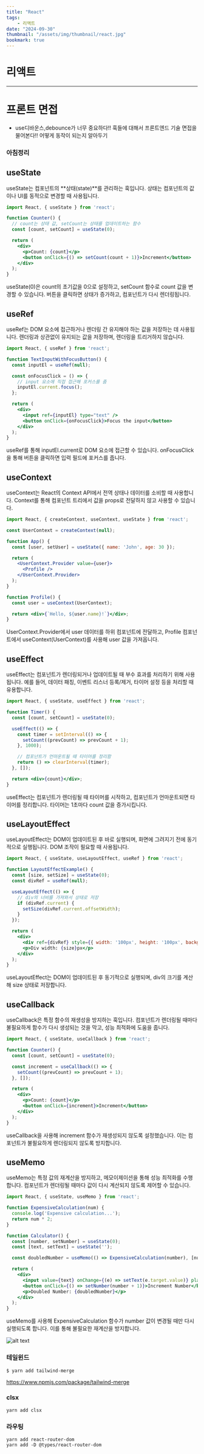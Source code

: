 ```yaml
---
title: "React"
tags:
    - 리액트
date: "2024-09-30"
thumbnail: "/assets/img/thumbnail/react.jpg"
bookmark: true
---
```


#  리액트
---

##

# 프론트 면접
- use디바운스,debounce가 너무 중요하다!!
훅들에 대해서 프론트엔드 기술 면접을 물어본다!! 어떻게 동작이 되는지 알아두기


### 아침정리

## useState
useState는 컴포넌트의 **상태(state)**를 관리하는 훅입니다. 상태는 컴포넌트의 값이나 UI를 동적으로 변경할 때 사용됩니다.

```jsx
import React, { useState } from 'react';

function Counter() {
  // count는 상태 값, setCount는 상태를 업데이트하는 함수
  const [count, setCount] = useState(0);

  return (
    <div>
      <p>Count: {count}</p>
      <button onClick={() => setCount(count + 1)}>Increment</button>
    </div>
  );
}
```
useState(0)은 count의 초기값을 0으로 설정하고, setCount 함수로 count 값을 변경할 수 있습니다.
버튼을 클릭하면 상태가 증가하고, 컴포넌트가 다시 렌더링됩니다.



## useRef
useRef는 DOM 요소에 접근하거나 렌더링 간 유지해야 하는 값을 저장하는 데 사용됩니다. 렌더링과 상관없이 유지되는 값을 저장하며, 렌더링을 트리거하지 않습니다.

```jsx
import React, { useRef } from 'react';

function TextInputWithFocusButton() {
  const inputEl = useRef(null);

  const onFocusClick = () => {
    // input 요소에 직접 접근해 포커스를 줌
    inputEl.current.focus();
  };

  return (
    <div>
      <input ref={inputEl} type="text" />
      <button onClick={onFocusClick}>Focus the input</button>
    </div>
  );
}


```
useRef를 통해 inputEl.current로 DOM 요소에 접근할 수 있습니다.
onFocusClick을 통해 버튼을 클릭하면 입력 필드에 포커스를 줍니다.


## useContext
useContext는 React의 Context API에서 전역 상태나 데이터를 소비할 때 사용합니다. Context를 통해 컴포넌트 트리에서 값을 props로 전달하지 않고 사용할 수 있습니다.

```jsx
import React, { createContext, useContext, useState } from 'react';

const UserContext = createContext(null);

function App() {
  const [user, setUser] = useState({ name: 'John', age: 30 });

  return (
    <UserContext.Provider value={user}>
      <Profile />
    </UserContext.Provider>
  );
}

function Profile() {
  const user = useContext(UserContext);

  return <div>{`Hello, ${user.name}!`}</div>;
}
```
UserContext.Provider에서 user 데이터를 하위 컴포넌트에 전달하고, Profile 컴포넌트에서 useContext(UserContext)를 사용해 user 값을 가져옵니다.

## useEffect
useEffect는 컴포넌트가 렌더링되거나 업데이트될 때 부수 효과를 처리하기 위해 사용됩니다. 예를 들어, 데이터 패칭, 이벤트 리스너 등록/제거, 타이머 설정 등을 처리할 때 유용합니다.
```jsx
import React, { useState, useEffect } from 'react';

function Timer() {
  const [count, setCount] = useState(0);

  useEffect(() => {
    const timer = setInterval(() => {
      setCount((prevCount) => prevCount + 1);
    }, 1000);

    // 컴포넌트가 언마운트될 때 타이머를 정리함
    return () => clearInterval(timer);
  }, []);

  return <div>{count}</div>;
}

```
useEffect는 컴포넌트가 렌더링될 때 타이머를 시작하고, 컴포넌트가 언마운트되면 타이머를 정리합니다.
타이머는 1초마다 count 값을 증가시킵니다.


## useLayoutEffect
useLayoutEffect는 DOM이 업데이트된 후 바로 실행되며, 화면에 그려지기 전에 동기적으로 실행됩니다. DOM 조작이 필요할 때 사용됩니다.

```jsx
import React, { useState, useLayoutEffect, useRef } from 'react';

function LayoutEffectExample() {
  const [size, setSize] = useState(0);
  const divRef = useRef(null);

  useLayoutEffect(() => {
    // div의 너비를 가져와서 상태로 저장
    if (divRef.current) {
      setSize(divRef.current.offsetWidth);
    }
  });

  return (
    <div>
      <div ref={divRef} style={{ width: '100px', height: '100px', backgroundColor: 'lightblue' }} />
      <p>Div width: {size}px</p>
    </div>
  );
}

```
useLayoutEffect는 DOM이 업데이트된 후 동기적으로 실행되며, div의 크기를 계산해 size 상태로 저장합니다.

## useCallback
useCallback은 특정 함수의 재생성을 방지하는 훅입니다. 컴포넌트가 렌더링될 때마다 불필요하게 함수가 다시 생성되는 것을 막고, 성능 최적화에 도움을 줍니다.

```jsx
import React, { useState, useCallback } from 'react';

function Counter() {
  const [count, setCount] = useState(0);

  const increment = useCallback(() => {
    setCount((prevCount) => prevCount + 1);
  }, []);

  return (
    <div>
      <p>Count: {count}</p>
      <button onClick={increment}>Increment</button>
    </div>
  );
}
```
useCallback을 사용해 increment 함수가 재생성되지 않도록 설정했습니다. 이는 컴포넌트가 불필요하게 렌더링되지 않도록 방지합니다.


## useMemo
useMemo는 특정 값의 재계산을 방지하고, 메모이제이션을 통해 성능 최적화를 수행합니다. 컴포넌트가 렌더링될 때마다 값이 다시 계산되지 않도록 제어할 수 있습니다.
```jsx
import React, { useState, useMemo } from 'react';

function ExpensiveCalculation(num) {
  console.log('Expensive calculation...');
  return num * 2;
}

function Calculator() {
  const [number, setNumber] = useState(0);
  const [text, setText] = useState('');

  const doubledNumber = useMemo(() => ExpensiveCalculation(number), [number]);

  return (
    <div>
      <input value={text} onChange={(e) => setText(e.target.value)} placeholder="Type something" />
      <button onClick={() => setNumber(number + 1)}>Increment Number</button>
      <p>Doubled Number: {doubledNumber}</p>
    </div>
  );
}
```
useMemo를 사용해 ExpensiveCalculation 함수가 number 값이 변경될 때만 다시 실행되도록 합니다. 이를 통해 불필요한 재계산을 방지합니다.

![alt text](/assets\img\react_img\r1.png)


### 테일윈드

```shell
$ yarn add tailwind-merge
```
https://www.npmjs.com/package/tailwind-merge


### clsx
```shell
yarn add clsx
```

### 라우팅

```shell
yarn add react-router-dom
yarn add -D @types/react-router-dom
```